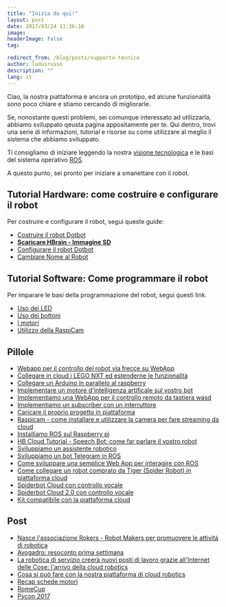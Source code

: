 ```yaml
---
title: "Inizia da qui!"
layout: post
date: 2017/03/24 13:36:10
image:
headerImage: false
tag:

redirect_from: /blog/posts/supporto-tecnico
author: ludusrusso
description: ""
lang: it
---
```


Ciao, la nostra piattaforma è ancora un prototipo, ed alcune funzionalità sono
poco chiare e stiamo cercando di migliorarle.

Se, nonostante questi problemi, sei comunque interessato ad utilizzarla, abbiamo
sviluppato qeusta pagina appositamente per te. Qui dentro, trovi una serie di informazioni,
tutorial e risorse su come utilizzare al meglio il sistema che abbiamo sviluppato.

Ti consigliamo di iniziare leggendo la  nostra [visione tecnologica](/it/news/2017/01/12/introduzione-e-visione-tecnologica-cloud-robotics-e-internet-delle-cose-l-internet-dei-robot/) e le basi del sistema operativo [ROS](/it/blog/2017/03/14/il-fondamento-della-piattaforma-di-cloud-robotics-robotics-operating-system).

A questo punto, sei pronto per iniziare a smanettare con il robot.

## Tutorial Hardware: come costruire e configurare il robot

Per costruire e configurare il robot, segui queste guide:

 - [Costruire il robot Dotbot](/it/blog/2017/02/08/dotbot-tutorial-hardware)
 - [**Scaricare HBrain - Immagine SD**](/it/blog/2017/03/24/immagine-sd-per-la-cloud-e-configurazione)
 - [Configurare il robot Dotbot](/it/blog/2017/03/24/configurare-il-robot-dotbot)
 - [Cambiare Nome al Robot](/it/blog/2017/05/11/cambiare-nome-al-robot-dotbot-da-piattaforma)

## Tutorial Software: Come programmare il robot

Per imparare le basi della programmazione del robot, segui questi link.

 - [Uso dei LED](/it/blog/2017/01/17/hb-cloud-tutorial-1-uso-dei-led)
 - [Uso dei bottoni](/it/blog/2017/01/20/hb-cloud-tutorial-2-uso-dei-bottoni)
 - [I motori](/it/blog/2017/01/20/hb-cloud-tutorial-3-i-motori)
 - [Utilizzo della RaspiCam](/it/blog/2017/04/10/utilizzare-la-raspicam-in-streaming-con-la-piattaforma-cloud)


## Pillole

 - [Webapp per il controllo del robot via frecce su WebApp](/it/blog/2017/06/23/webapp-per-il-controllo-del-robot-via-frecce-su-webapp)
 - [Collegare in cloud i LEGO NXT ed estenderne le funzionalità](/it/blog/2017/06/16/collegare-in-cloud-i-lego-nxt-ed-estenderne-le-funzionalita)
 - [Collegare un Arduino in parallelo al raspberry](/it/blog/2017/06/16/collegare-un-arduino-in-parallelo-al-raspberry)
 - [Implementare un motore d'intelligenza artificale sul vostro bot](/it/blog/2017/06/16/implementare-un-motore-dintelligenza-artificale-sul-vostro-bot)
 - [Implementiamo una WebApp per il controllo remoto da tastiera wasd](/it/blog/2017/06/09/webapp-per-il-controllo-da-tastiera-wasd)
 - [Implementiamo un subscriber con un interruttore](/it/blog/2017/03/24/implementiamo-un-subscriber-con-un-interruttore)
 - [Caricare il proprio progetto in piattaforma](/it/blog/2017/05/03/apre-hbr-community-il-nuovo-sistema-per-la-condivisione-di-progetti-robotici)
 - [Raspicam - come installare e utilizzare la camera per fare streaming da cloud](/it/blog/2017/04/10/utilizzare-la-raspicam-in-streaming-con-la-piattaforma-cloud)
 - [Installiamo ROS sul Raspberry pi](/it/blog/2017/12/11/installiamo-ros-su-raspberry-pi)
 - [HB Cloud Tutorial - Speech Bot: come far parlare il vostro robot](/it/blog/2017/02/02/hb-cloud-tutorial-speech-bot)
 - [Sviluppiamo un assistente robotico](/it/blog/2017/02/10/tutorial-usiamo-la-piattaforma-di-cloud-robotics-per-sviluppare-un-semplice-assistente-personale-robotico)
 - [Sviluppiamo un bot Telegram in ROS](/it/blog/2017/02/16/tutorial-sviluppiamo-un-bot-telegram-in-ros)
 - [Come sviluppare una semplice Web App per interagire con ROS](/it/blog/2017/02/20/come-creare-una-semplice-web-app-per-interagire-con-il-vostro-robot)
 - [Come collegare un robot comprato da Tiger (Spider Robot) in piattaforma cloud](/it/blog/2017/03/16/come-collegare-un-robot-comprato-da-tiger-spider-robot-in-piattaforma-cloud)
 - [Spiderbot Cloud con controllo vocale](/it/blog/2017/03/16/spiderbot-cloud-con-controllo-vocale)
 - [Spiderbot Cloud 2.0 con controllo vocale](/it/blog/2017/03/16/spiderbotcloud-20-la-vendetta-2-gradi-di-liberta-e-controllo-vocale)
 - [Kit compatibile con la piattaforma cloud](/it/blog/2017/03/16/kit-robot-compatibile-con-la-piattaforma-cloud)

## Post
 - [Nasce l'associazione Rokers - Robot Makers per promuovere le attività di robotica](/it/blog/2017/05/08/nasce-rokers-la-community-di-robot-makers)
 - [Avogadro: resoconto prima settimana](/it/news/2017/01/23/hb-robotics-e-itis-avogadro-resoconto-della-prima-settmana)
 - [La robotica di servizio creerà nuovi posti di lavoro grazie all'Internet delle Cose: l'arrivo della cloud robotics](/it/news/2017/01/25/robotica)
 - [Cosa si può fare con la nostra piattaforma di cloud robotics](/it/blog/2017/02/08/cosa-si-puo-fare-con-la-nostra-piattaforma-di-cloud-robotics)
 - [Recap schede motori](/it/blog/2017/03/02/schede-motori-recap)
 - [RomeCup](/it/blog/2017/03/24/romecup-links-info)
 - [Pycon 2017](/it/blog/2017/03/27/pycon-2017-links-info)
